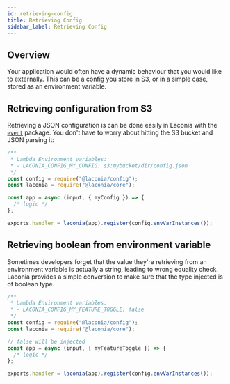 ```yaml
---
id: retrieving-config
title: Retrieving Config
sidebar_label: Retrieving Config
---
```


## Overview

Your application would often have a dynamic behaviour that you would like to
externally. This can be a config you store in S3, or in a simple case, stored as
an environment variable.

## Retrieving configuration from S3

Retrieving a JSON configuration is can be done easily in Laconia with the
[`event`](api/event.md) package. You don't have to worry about hitting the S3
bucket and JSON parsing it:

```js
/**
 * Lambda Environment variables:
 * - LACONIA_CONFIG_MY_CONFIG: s3:mybucket/dir/config.json
 */
const config = require("@laconia/config");
const laconia = require("@laconia/core");

const app = async (input, { myConfig }) => {
  /* logic */
};

exports.handler = laconia(app).register(config.envVarInstances());
```

## Retrieving boolean from environment variable

Sometimes developers forget that the value they're retrieving from an
environment variable is actually a string, leading to wrong equality check.
Laconia provides a simple conversion to make sure that the type injected is of
boolean type.

```js
/**
 * Lambda Environment variables:
 * - LACONIA_CONFIG_MY_FEATURE_TOGGLE: false
 */
const config = require("@laconia/config");
const laconia = require("@laconia/core");

// false will be injected
const app = async (input, { myFeatureToggle }) => {
  /* logic */
};

exports.handler = laconia(app).register(config.envVarInstances());
```
